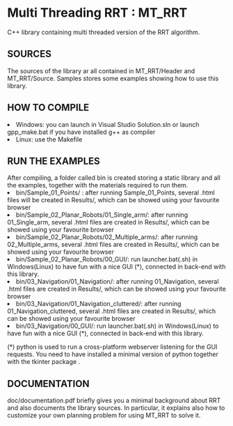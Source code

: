 <h1> Multi Threading RRT : MT_RRT </h1> 
C++ library containing multi threaded version of the RRT algorithm.

<h2> SOURCES</h2>

The sources of the library ar all contained in MT_RRT/Header and  MT_RRT/Source.
Samples stores some examples showing how to use this library.

<h2> HOW TO COMPILE </h2> 
<li> Windows: you can launch in Visual Studio Solution.sln or launch gpp_make.bat if you have installed g++ as compiler </li>
<li> Linux: use the Makefile </li> 

<h2> RUN THE EXAMPLES </h2>
After compiling, a folder called bin is created storing a static library and all the examples, together with the materials required to run them.
<li> bin/Sample_01_Points/ : after running Sample_01_Points, several .html files will be created in Results/, which can be showed using your favourite browser </li>
<li> bin/Sample_02_Planar_Robots/01_Single_arm/:  after running 01_Single_arm, several .html files are created in Results/, which can be showed using your favourite browser </li>
<li> bin/Sample_02_Planar_Robots/02_Multiple_arms/:  after running 02_Multiple_arms, several .html files are created in Results/, which can be showed using your favourite browser </li>
<li> bin/Sample_02_Planar_Robots/00_GUI/:  run launcher.bat(.sh) in Windows(Linux) to have fun with a nice GUI (*), connected in back-end with this library. </li> 
<li> bin/03_Navigation/01_Navigation/:  after running 01_Navigation, several .html files are created in Results/, which can be showed using your favourite browser </li>
<li> bin/03_Navigation/01_Navigation_cluttered/:  after running 01_Navigation_cluttered, several .html files are created in Results/, which can be showed using your favourite browser </li>
<li> bin/03_Navigation/00_GUI/:  run launcher.bat(.sh) in Windows(Linux) to have fun with a nice GUI (*), connected in back-end with this library. </li> 

(*) python is used to run a cross-platform webserver listening for the GUI requests. You need to have installed a minimal version of python together with the tkinter package .

<h2> DOCUMENTATION </h2>

doc/documentation.pdf briefly gives you a minimal background about RRT and also documents the library sources. In particular, it explains also how to customize your own planning problem for using MT_RRT to solve it.
